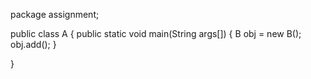 package assignment;

public class A {
	public static void main(String args[]) {
		B obj = new B();
		obj.add();
	}

}
